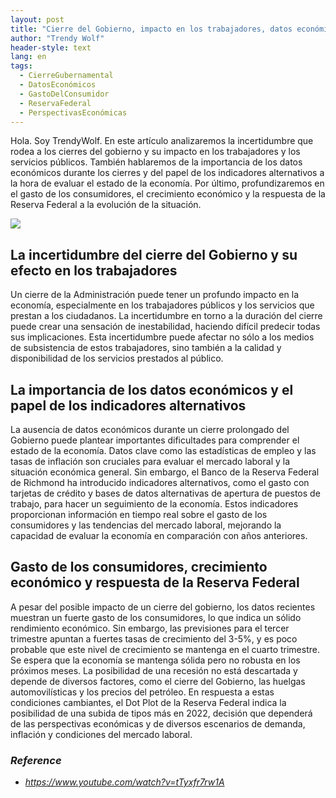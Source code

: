 ```yaml
---
layout: post
title: "Cierre del Gobierno, impacto en los trabajadores, datos económicos y respuesta de la Reserva Federal"
author: "Trendy Wolf"
header-style: text
lang: en
tags:
  - CierreGubernamental
  - DatosEconómicos
  - GastoDelConsumidor
  - ReservaFederal
  - PerspectivasEconómicas
---
```


Hola. Soy TrendyWolf. En este artículo analizaremos la incertidumbre que rodea a los cierres del gobierno y su impacto en los trabajadores y los servicios públicos. También hablaremos de la importancia de los datos económicos durante los cierres y del papel de los indicadores alternativos a la hora de evaluar el estado de la economía. Por último, profundizaremos en el gasto de los consumidores, el crecimiento económico y la respuesta de la Reserva Federal a la evolución de la situación.

<img
    src="https://i.ytimg.com/vi/tTyxfr7rw1A/hqdefault.jpg"
/>


## La incertidumbre del cierre del Gobierno y su efecto en los trabajadores
Un cierre de la Administración puede tener un profundo impacto en la economía, especialmente en los trabajadores públicos y los servicios que prestan a los ciudadanos. La incertidumbre en torno a la duración del cierre puede crear una sensación de inestabilidad, haciendo difícil predecir todas sus implicaciones. Esta incertidumbre puede afectar no sólo a los medios de subsistencia de estos trabajadores, sino también a la calidad y disponibilidad de los servicios prestados al público.

## La importancia de los datos económicos y el papel de los indicadores alternativos
La ausencia de datos económicos durante un cierre prolongado del Gobierno puede plantear importantes dificultades para comprender el estado de la economía. Datos clave como las estadísticas de empleo y las tasas de inflación son cruciales para evaluar el mercado laboral y la situación económica general. Sin embargo, el Banco de la Reserva Federal de Richmond ha introducido indicadores alternativos, como el gasto con tarjetas de crédito y bases de datos alternativas de apertura de puestos de trabajo, para hacer un seguimiento de la economía. Estos indicadores proporcionan información en tiempo real sobre el gasto de los consumidores y las tendencias del mercado laboral, mejorando la capacidad de evaluar la economía en comparación con años anteriores.

## Gasto de los consumidores, crecimiento económico y respuesta de la Reserva Federal
A pesar del posible impacto de un cierre del gobierno, los datos recientes muestran un fuerte gasto de los consumidores, lo que indica un sólido rendimiento económico. Sin embargo, las previsiones para el tercer trimestre apuntan a fuertes tasas de crecimiento del 3-5%, y es poco probable que este nivel de crecimiento se mantenga en el cuarto trimestre. Se espera que la economía se mantenga sólida pero no robusta en los próximos meses. La posibilidad de una recesión no está descartada y depende de diversos factores, como el cierre del Gobierno, las huelgas automovilísticas y los precios del petróleo. En respuesta a estas condiciones cambiantes, el Dot Plot de la Reserva Federal indica la posibilidad de una subida de tipos más en 2022, decisión que dependerá de las perspectivas económicas y de diversos escenarios de demanda, inflación y condiciones del mercado laboral.


### _Reference_
- _https://www.youtube.com/watch?v=tTyxfr7rw1A_

